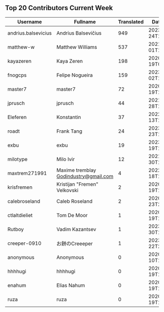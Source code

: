 ## Top 20 Contributors Current Week ##
|Username|Fullname|Translated|DateJoined|
|--------|--------|----------|----------|
|andrius.balsevicius|Andrius Balsevičius|949|2023-03-24T13:18:42.|
|matthew-w|Matthew Williams|537|2021-03-01T11:40:28.|
|kayazeren|Kaya Zeren|198|2020-06-19T07:05:24Z|
|fnogcps|Felipe Nogueira|159|2023-03-02T12:48:46.|
|master7|master7|72|2020-06-19T18:20:39.|
|jprusch|jprusch|44|2021-06-28T12:00:18.|
|Eleferen|Konstantin|37|2022-10-13T14:04:24Z|
|roadt|Frank Tang|24|2023-03-23T13:03:55.|
|exbu|exbu|19|2023-01-19T16:58:57.|
|milotype|Milo Ivir|12|2021-10-30T10:27:42.|
|maxtrem271991|Maxime tremblay Godindustry@gmail.com|4|2022-03-18T11:36:10.|
|krisfremen|Kristijan "Fremen" Velkovski|2|2020-06-19T18:20:03.|
|calebroseland|Caleb Roseland|2|2020-07-23T21:29:21.|
|ctlaltdieliet|Tom De Moor|1|2020-06-19T16:30:47Z|
|Rutboy|Vadim Kazantsev|1|2023-03-30T12:15:24.|
|creeper-0910|お餅のCreeeper|1|2023-01-22T23:18:29.|
|anonymous|Anonymous|0|2020-06-10T18:34:14.|
|hhhhugi|hhhhugi|0|2020-06-19T18:18:56.|
|enahum|Elias  Nahum|0|2020-06-19T18:18:56Z|
|ruza|ruza|0|2020-06-19T18:18:57.|
